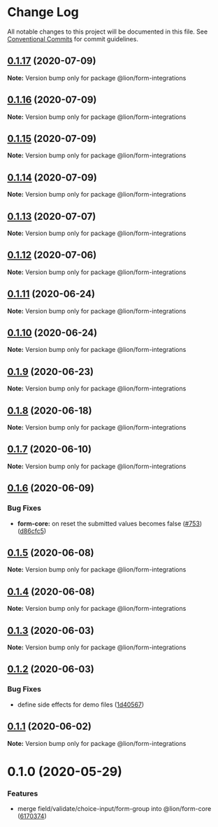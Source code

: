 # Change Log

All notable changes to this project will be documented in this file.
See [Conventional Commits](https://conventionalcommits.org) for commit guidelines.

## [0.1.17](https://github.com/ing-bank/lion/compare/@lion/form-integrations@0.1.16...@lion/form-integrations@0.1.17) (2020-07-09)

**Note:** Version bump only for package @lion/form-integrations





## [0.1.16](https://github.com/ing-bank/lion/compare/@lion/form-integrations@0.1.15...@lion/form-integrations@0.1.16) (2020-07-09)

**Note:** Version bump only for package @lion/form-integrations





## [0.1.15](https://github.com/ing-bank/lion/compare/@lion/form-integrations@0.1.14...@lion/form-integrations@0.1.15) (2020-07-09)

**Note:** Version bump only for package @lion/form-integrations





## [0.1.14](https://github.com/ing-bank/lion/compare/@lion/form-integrations@0.1.13...@lion/form-integrations@0.1.14) (2020-07-09)

**Note:** Version bump only for package @lion/form-integrations





## [0.1.13](https://github.com/ing-bank/lion/compare/@lion/form-integrations@0.1.12...@lion/form-integrations@0.1.13) (2020-07-07)

**Note:** Version bump only for package @lion/form-integrations





## [0.1.12](https://github.com/ing-bank/lion/compare/@lion/form-integrations@0.1.11...@lion/form-integrations@0.1.12) (2020-07-06)

**Note:** Version bump only for package @lion/form-integrations





## [0.1.11](https://github.com/ing-bank/lion/compare/@lion/form-integrations@0.1.10...@lion/form-integrations@0.1.11) (2020-06-24)

**Note:** Version bump only for package @lion/form-integrations





## [0.1.10](https://github.com/ing-bank/lion/compare/@lion/form-integrations@0.1.9...@lion/form-integrations@0.1.10) (2020-06-24)

**Note:** Version bump only for package @lion/form-integrations





## [0.1.9](https://github.com/ing-bank/lion/compare/@lion/form-integrations@0.1.8...@lion/form-integrations@0.1.9) (2020-06-23)

**Note:** Version bump only for package @lion/form-integrations





## [0.1.8](https://github.com/ing-bank/lion/compare/@lion/form-integrations@0.1.7...@lion/form-integrations@0.1.8) (2020-06-18)

**Note:** Version bump only for package @lion/form-integrations





## [0.1.7](https://github.com/ing-bank/lion/compare/@lion/form-integrations@0.1.6...@lion/form-integrations@0.1.7) (2020-06-10)

**Note:** Version bump only for package @lion/form-integrations





## [0.1.6](https://github.com/ing-bank/lion/compare/@lion/form-integrations@0.1.5...@lion/form-integrations@0.1.6) (2020-06-09)


### Bug Fixes

* **form-core:** on reset the submitted values becomes false ([#753](https://github.com/ing-bank/lion/issues/753)) ([d86cfc5](https://github.com/ing-bank/lion/commit/d86cfc59018a2e5dcff0b2f5728683fc4e4861e6))





## [0.1.5](https://github.com/ing-bank/lion/compare/@lion/form-integrations@0.1.4...@lion/form-integrations@0.1.5) (2020-06-08)

**Note:** Version bump only for package @lion/form-integrations





## [0.1.4](https://github.com/ing-bank/lion/compare/@lion/form-integrations@0.1.3...@lion/form-integrations@0.1.4) (2020-06-08)

**Note:** Version bump only for package @lion/form-integrations





## [0.1.3](https://github.com/ing-bank/lion/compare/@lion/form-integrations@0.1.2...@lion/form-integrations@0.1.3) (2020-06-03)

**Note:** Version bump only for package @lion/form-integrations





## [0.1.2](https://github.com/ing-bank/lion/compare/@lion/form-integrations@0.1.1...@lion/form-integrations@0.1.2) (2020-06-03)


### Bug Fixes

* define side effects for demo files ([1d40567](https://github.com/ing-bank/lion/commit/1d405671875c1c9c5518a3b7f57814337b3a67d6))





## [0.1.1](https://github.com/ing-bank/lion/compare/@lion/form-integrations@0.1.0...@lion/form-integrations@0.1.1) (2020-06-02)

**Note:** Version bump only for package @lion/form-integrations





# 0.1.0 (2020-05-29)


### Features

* merge field/validate/choice-input/form-group into @lion/form-core ([6170374](https://github.com/ing-bank/lion/commit/6170374ee8c058cb95fff79b4953b0535219e9b4))
